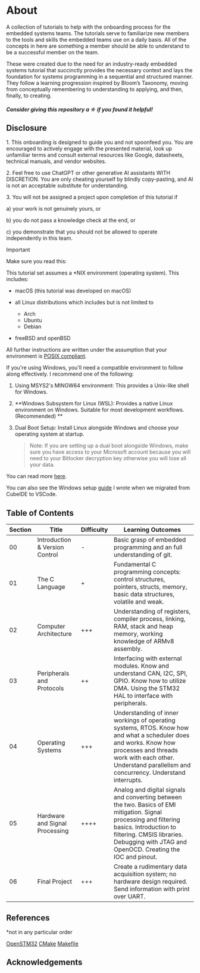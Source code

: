 # About

A collection of tutorials to help with the onboarding process for the embedded systems teams. The tutorials serve to familiarize new members to the tools and skills the embedded teams use on a daily basis. All of the concepts in here are something a member should be able to understand to be a successful member on the team.

These were created due to the need for an industry-ready embedded systems tutorial that succinctly provides the necessary context and lays the foundation for systems programming in a sequential and structured manner. They follow a learning progression inspired by Bloom’s Taxonomy, moving from conceptually remembering to understanding to applying, and then, finally, to creating.

#### _Consider giving this repository a ☆ if you found it helpful!_

## Disclosure

1\. This onboarding is designed to guide you and not spoonfeed you. You are encouraged to actively engage with the presented material, look up unfamiliar terms and consult external resources like Google, datasheets, technical manuals, and vendor websites.

2\. Feel free to use ChatGPT or other generative AI assistants WITH DISCRETION. You are only cheating yourself by blindly copy-pasting, and AI is not an acceptable substitute for understanding.

3\. You will not be assigned a project upon completion of this tutorial if

a) your work is not genuinely yours, or

b) you do not pass a knowledge check at the end, or

c) you demonstrate that you should not be allowed to operate independently in this team.

> [!IMPORTANT]
> Make sure you read this:

This tutorial set assumes a \*NIX environment (operating system). This includes:

- macOS (this tutorial was developed on macOS)
- all Linux distributions which includes but is not limited to

  - Arch
  - Ubuntu
  - Debian

- freeBSD and openBSD

All further instructions are written under the assumption that your environment is [POSIX compliant](https://stackoverflow.com/questions/1780599/what-is-the-meaning-of-posix).

If you're using Windows, you'll need a compatible environment to follow along effectively. I recommend one of the following:

1. Using MSYS2's MINGW64 environment: This provides a Unix-like shell for Windows.

2. **Windows Subsystem for Linux (WSL): Provides a native Linux environment on Windows. Suitable for most development workflows. (Recommended) ** 

3. Dual Boot Setup: Install Linux alongside Windows and choose your operating system at startup.
   > Note: If you are setting up a dual boot alongside Windows, make sure you have access to your Microsoft account because you will need to your Bitlocker decryption key otherwise you will lose all your data.

You can read more [here](https://github.com/DallasFormulaRacing/embedded-onboarding/wiki/DEnvironment).

You can also see the Windows setup [guide](SETUP.md) I wrote when we migrated from CubeIDE to VSCode.

## Table of Contents

| Section | Title                          | Difficulty | Learning Outcomes                                                                                                                                                                                                                      |
| ------- | ------------------------------ | ---------- | -------------------------------------------------------------------------------------------------------------------------------------------------------------------------------------------------------------------------------------- |
| 00      | Introduction & Version Control | -          | Basic grasp of embedded programming and an full understanding of git.                                                                                                                                                                  |
| 01      | The C Language                 | +          | Fundamental C programming concepts: control structures, pointers, structs, memory, basic data structures, volatile and weak.                                                                                                           |
| 02      | Computer Architecture          | +++        | Understanding of registers, compiler process, linking, RAM, stack and heap memory, working knowledge of ARMv8 assembly.                                                                                                                |
| 03      | Peripherals and Protocols      | ++         | Interfacing with external modules. Know and understand CAN, I2C, SPI, GPIO. Know how to utilize DMA. Using the STM32 HAL to interface with peripherals.                                                                                |
| 04      | Operating Systems              | +++        | Understanding of inner workings of operating systems, RTOS. Know how and what a scheduler does and works. Know how processes and threads work with each other. Understand parallelism and concurrency. Understand interrupts.          |
| 05      | Hardware and Signal Processing | ++++       | Analog and digital signals and converting between the two. Basics of EMI mitigation. Signal processing and filtering basics. Introduction to filtering. CMSIS libraries. Debugging with JTAG and OpenOCD. Creating the IOC and pinout. |
| 06      | Final Project                  | +++        | Create a rudimentary data acquisition system; no hardware design required. Send information with print over UART.                                                                                                                      |



## References

\*not in any particular order

[OpenSTM32](https://www.openstm32.org/HomePage)
[CMake]()
[Makefile]()
[]()
[]()
[]()
[]()

## Acknowledgements

